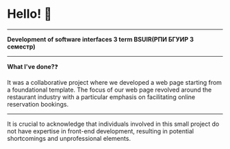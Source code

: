 # Hello! :wave:
**********
**Development of software interfaces 3 term BSUIR(РПИ БГУИР 3 семестр)**

**********
**What I've done?**:question:

It was a collaborative project where we developed a web page starting from a foundational template. The focus of our web page revolved around the restaurant industry with a particular emphasis on facilitating online reservation bookings. 

**********
It is crucial to acknowledge that individuals involved in this small project do not have expertise in front-end development, resulting in potential shortcomings and unprofessional elements.
